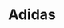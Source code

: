 ---
title: "Adidas"
url: /ciudad-autonoma-de-buenos-aires/adidas-avenida-cabildo/
shop: deportes
---